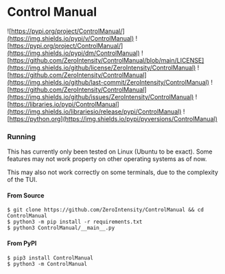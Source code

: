 # Control Manual

![https://pypi.org/project/ControlManual/](https://img.shields.io/pypi/v/ControlManual)
![https://pypi.org/project/ControlManual/](https://img.shields.io/pypi/dm/ControlManual)
![https://github.com/ZeroIntensity/ControlManual/blob/main/LICENSE](https://img.shields.io/github/license/ZeroIntensity/ControlManual)
![https://github.com/ZeroIntensity/ControlManual](https://img.shields.io/github/last-commit/ZeroIntensity/ControlManual)
![https://github.com/ZeroIntensity/ControlManual](https://img.shields.io/github/issues/ZeroIntensity/ControlManual)
![https://libraries.io/pypi/ControlManual](https://img.shields.io/librariesio/release/pypi/ControlManual)
![https://python.org](https://img.shields.io/pypi/pyversions/ControlManual)

### Running

This has currently only been tested on Linux (Ubuntu to be exact). Some features may not work property on other operating systems as of now.

This may also not work correctly on some terminals, due to the complexity of the TUI.

#### From Source

```
$ git clone https://github.com/ZeroIntensity/ControlManual && cd ControlManual
$ python3 -m pip install -r requirements.txt
$ python3 ControlManual/__main__.py
```

#### From PyPI

```
$ pip3 install ControlManual
$ python3 -m ControlManual
```
